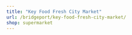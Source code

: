 ```yaml
---
title: "Key Food Fresh City Market"
url: /bridgeport/key-food-fresh-city-market/
shop: supermarket
---
```

